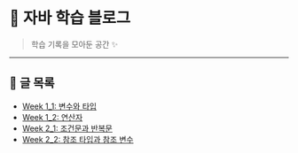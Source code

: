 # 📘 자바 학습 블로그

> 학습 기록을 모아둔 공간 ✨

---

## 📑 글 목록

- [Week 1_1: 변수와 타입](./Week01_variables.md)
- [Week 1_2: 연산자](./Week01_operators.md)
- [Week 2_1: 조건문과 반복문](./Week02_condition_loop.md)
- [Week 2_2: 참조 타입과 참조 변수](./Week02_reference_type.md)
